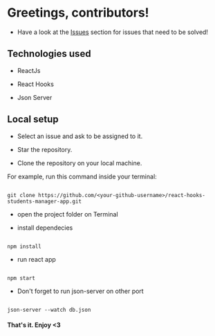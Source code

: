 # Greetings, contributors!

- Have a look at the [Issues](https://github.com/AlhianeDev/react-hooks-students-manager-app/issues) section for issues that need to be solved!

## Technologies used

- ReactJs

- React Hooks

- Json Server

## Local setup

- Select an issue and ask to be assigned to it.

- Star the repository.

- Clone the repository on your local machine.

For example, run this command inside your terminal:

```

git clone https://github.com/<your-github-username>/react-hooks-students-manager-app.git

```

- open the project folder on Terminal

- install dependecies

```

npm install

```

- run react app

```

npm start

```

- Don't forget to run json-server on other port

```

json-server --watch db.json

```

#### That's it. Enjoy <3
